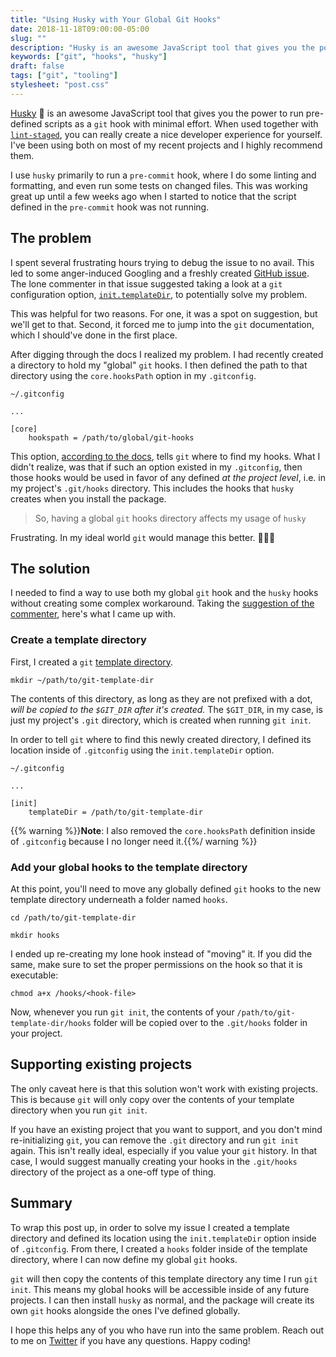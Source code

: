 ```yaml
---
title: "Using Husky with Your Global Git Hooks"
date: 2018-11-18T09:00:00-05:00
slug: ""
description: "Husky is an awesome JavaScript tool that gives you the power to easily run pre-defined scripts as a git hook. When you install husky, the package will install git hooks local to your project in the .git directory. This has the unfortunate downside of overriding any global git hooks you've previously defined. In this post I'll describe how to make both work in harmony."
keywords: ["git", "hooks", "husky"]
draft: false
tags: ["git", "tooling"]
stylesheet: "post.css"
---
```


[Husky](https://github.com/typicode/husky) 🐶 is an awesome JavaScript tool that gives you the power to run pre-defined scripts as a `git` hook with minimal effort. When used together with  [`lint-staged`](https://github.com/okonet/lint-staged), you can really create a nice developer experience for yourself. I've been using both on most of my recent projects and I highly recommend them.

I use `husky` primarily to run a `pre-commit` hook, where I do some linting and formatting, and even run some tests on changed files. This was working great up until a few weeks ago when I started to notice that the script defined in the `pre-commit` hook was not running. 

## The problem

I spent several frustrating hours trying to debug the issue to no avail. This led to some anger-induced Googling and a freshly created [GitHub issue](https://github.com/typicode/husky/issues/391). The lone commenter in that issue suggested taking a look at a `git` configuration option, [`init.templateDir`](https://git-scm.com/docs/git-config#git-config-inittemplateDir), to potentially solve my problem. 

This was helpful for two reasons. For one, it was a spot on suggestion, but we'll get to that. Second, it forced me to jump into the `git` documentation, which I should've done in the first place. 

After digging through the docs I realized my problem. I had recently created a directory to hold my "global" `git` hooks. I then defined the path to that directory using the `core.hooksPath` option in my `.gitconfig`. 

```
~/.gitconfig

...

[core]
    hookspath = /path/to/global/git-hooks
```

This option, [according to the docs](https://git-scm.com/docs/git-config#git-config-corehooksPath), tells `git` where to find my hooks. What I didn't realize, was that if such an option existed in my `.gitconfig`, then those hooks would be used in favor of any defined _at the project level_, i.e. in my project's `.git/hooks` directory. This includes the hooks that `husky` creates when you install the package.

>  So, having a global `git` hooks directory affects my usage of `husky`

Frustrating. In my ideal world `git` would manage this better. 🤷🏼‍♂

## The solution

I needed to find a way to use both my global `git` hook and the `husky` hooks without creating some complex workaround. Taking the [suggestion of the commenter](https://github.com/typicode/husky/issues/391#issuecomment-436748951), here's what I came up with.

### Create a template directory

First, I created a `git` [template directory](https://git-scm.com/docs/git-init#_template_directory). 

```shell
mkdir ~/path/to/git-template-dir
```

The contents of this directory, as long as they are not prefixed with a dot, _will be copied to the `$GIT_DIR` after it's created._ The `$GIT_DIR`, in my case, is just my project's `.git` directory, which is created when running `git init`.

In order to tell `git` where to find this newly created directory, I defined its location inside of `.gitconfig` using the `init.templateDir` option.

```
~/.gitconfig

...

[init]
    templateDir = /path/to/git-template-dir
```

{{% warning %}}**Note**: I also removed the `core.hooksPath` definition inside of `.gitconfig` because I no longer need it.{{%/ warning %}}

### Add your global hooks to the template directory

At this point, you'll need to move any globally defined `git` hooks to the new template directory underneath a folder named `hooks`.

```shell
cd /path/to/git-template-dir

mkdir hooks
```

I ended up re-creating my lone hook instead of "moving" it. If you did the same, make sure to set the proper permissions on the hook so that it is executable:

```
chmod a+x /hooks/<hook-file>
```

Now, whenever you run `git init`, the contents of your `/path/to/git-template-dir/hooks` folder will be copied over to the `.git/hooks` folder in your project.

## Supporting existing projects

The only caveat here is that this solution won't work with existing projects. This is because `git` will only copy over the contents of your template directory when you run `git init`.

If you have an existing project that you want to support, and you don't mind re-initializing `git`, you can remove the `.git` directory and run `git init` again. This isn't really ideal, especially if you value your `git` history. In that case, I would suggest manually creating your hooks in the `.git/hooks` directory of the project as a one-off type of thing. 

## Summary

To wrap this post up, in order to solve my issue I created a template directory and defined its location using the `init.templateDir` option inside of `.gitconfig`. From there, I created a `hooks` folder inside of the template directory, where I can now define my global `git` hooks.

`git` will then copy the contents of this template directory any time I run `git init`. This means my global hooks will be accessible inside of any future projects. I can then install `husky` as normal, and the package will create its own `git` hooks alongside the ones I've defined globally.

I hope this helps any of you who have run into the same problem. Reach out to me on [Twitter](https://twitter.com/jakewies) if you have any questions. Happy coding!







